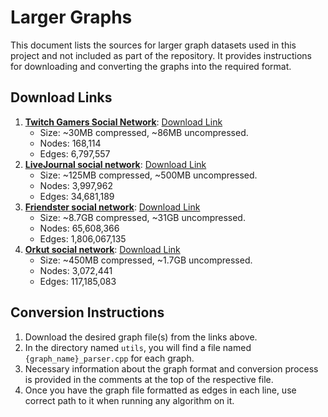 # Larger Graphs

This document lists the sources for larger graph datasets used in this project and not included as part of the repository. It provides instructions for downloading and converting the graphs into the required format.

## Download Links

1. [**Twitch Gamers Social Network**](https://snap.stanford.edu/data/twitch_gamers.html): [Download Link](https://snap.stanford.edu/data/twitch_gamers.zip)
   - Size: ~30MB compressed, ~86MB uncompressed.
   - Nodes: 168,114
   - Edges: 6,797,557
2. [**LiveJournal social network**](https://snap.stanford.edu/data/com-LiveJournal.html): [Download Link](https://snap.stanford.edu/data/bigdata/communities/com-lj.ungraph.txt.gz)
   - Size: ~125MB compressed, ~500MB uncompressed.
   - Nodes: 3,997,962
   - Edges: 34,681,189
3. [**Friendster social network**](https://snap.stanford.edu/data/com-Friendster.html): [Download Link](https://example.com/graph4)
   - Size: ~8.7GB compressed, ~31GB uncompressed.
   - Nodes: 65,608,366
   - Edges: 1,806,067,135
4. [**Orkut social network**](https://snap.stanford.edu/data/com-Orkut.html): [Download Link](https://example.com/graph3)
   - Size: ~450MB compressed, ~1.7GB uncompressed.
   - Nodes: 3,072,441
   - Edges: 117,185,083

<!-- 5. [**Agatha_2015 Sybrandt**](https://sparse.tamu.edu/Sybrandt/AGATHA_2015): [Download Link](https://example.com/graph5)
   - Size: ~900MB compressed, ~4.3GB uncompressed.
   - Nodes: 183,964,077
   - Edges: 11,588,725,964 -->

## Conversion Instructions

1. Download the desired graph file(s) from the links above.
2. In the directory named `utils`, you will find a file named `{graph_name}_parser.cpp` for each graph.
3. Necessary information about the graph format and conversion process is provided in the comments at the top of the respective file.
4. Once you have the graph file formatted as edges in each line, use correct path to it when running any algorithm on it.

